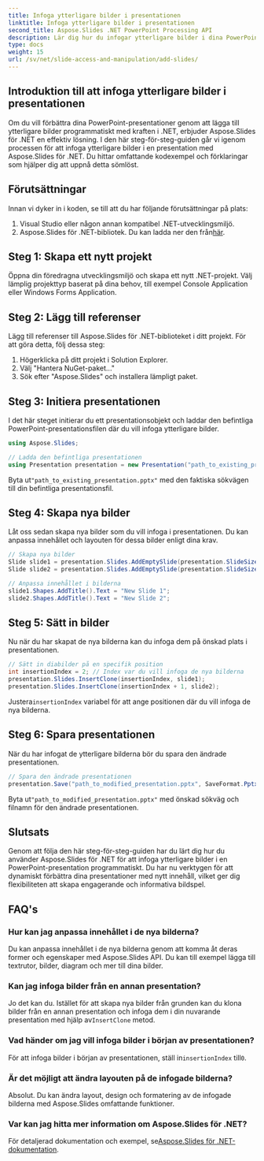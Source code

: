 ```yaml
---
title: Infoga ytterligare bilder i presentationen
linktitle: Infoga ytterligare bilder i presentationen
second_title: Aspose.Slides .NET PowerPoint Processing API
description: Lär dig hur du infogar ytterligare bilder i dina PowerPoint-presentationer med Aspose.Slides för .NET. Den här steg-för-steg-guiden ger exempel på källkod och detaljerade instruktioner för att sömlöst förbättra dina presentationer. Anpassningsbart innehåll, infogningstips och vanliga frågor ingår.
type: docs
weight: 15
url: /sv/net/slide-access-and-manipulation/add-slides/
---
```


## Introduktion till att infoga ytterligare bilder i presentationen

Om du vill förbättra dina PowerPoint-presentationer genom att lägga till ytterligare bilder programmatiskt med kraften i .NET, erbjuder Aspose.Slides för .NET en effektiv lösning. I den här steg-för-steg-guiden går vi igenom processen för att infoga ytterligare bilder i en presentation med Aspose.Slides för .NET. Du hittar omfattande kodexempel och förklaringar som hjälper dig att uppnå detta sömlöst.

## Förutsättningar

Innan vi dyker in i koden, se till att du har följande förutsättningar på plats:

1. Visual Studio eller någon annan kompatibel .NET-utvecklingsmiljö.
2.  Aspose.Slides för .NET-bibliotek. Du kan ladda ner den från[här](https://releases.aspose.com/slides/net/).

## Steg 1: Skapa ett nytt projekt

Öppna din föredragna utvecklingsmiljö och skapa ett nytt .NET-projekt. Välj lämplig projekttyp baserat på dina behov, till exempel Console Application eller Windows Forms Application.

## Steg 2: Lägg till referenser

Lägg till referenser till Aspose.Slides för .NET-biblioteket i ditt projekt. För att göra detta, följ dessa steg:

1. Högerklicka på ditt projekt i Solution Explorer.
2. Välj "Hantera NuGet-paket..."
3. Sök efter "Aspose.Slides" och installera lämpligt paket.

## Steg 3: Initiera presentationen

I det här steget initierar du ett presentationsobjekt och laddar den befintliga PowerPoint-presentationsfilen där du vill infoga ytterligare bilder.

```csharp
using Aspose.Slides;

// Ladda den befintliga presentationen
using Presentation presentation = new Presentation("path_to_existing_presentation.pptx");
```

 Byta ut`"path_to_existing_presentation.pptx"` med den faktiska sökvägen till din befintliga presentationsfil.

## Steg 4: Skapa nya bilder

Låt oss sedan skapa nya bilder som du vill infoga i presentationen. Du kan anpassa innehållet och layouten för dessa bilder enligt dina krav.

```csharp
// Skapa nya bilder
Slide slide1 = presentation.Slides.AddEmptySlide(presentation.SlideSize);
Slide slide2 = presentation.Slides.AddEmptySlide(presentation.SlideSize);

// Anpassa innehållet i bilderna
slide1.Shapes.AddTitle().Text = "New Slide 1";
slide2.Shapes.AddTitle().Text = "New Slide 2";
```

## Steg 5: Sätt in bilder

Nu när du har skapat de nya bilderna kan du infoga dem på önskad plats i presentationen.

```csharp
// Sätt in diabilder på en specifik position
int insertionIndex = 2; // Index var du vill infoga de nya bilderna
presentation.Slides.InsertClone(insertionIndex, slide1);
presentation.Slides.InsertClone(insertionIndex + 1, slide2);
```

 Justera`insertionIndex` variabel för att ange positionen där du vill infoga de nya bilderna.

## Steg 6: Spara presentationen

När du har infogat de ytterligare bilderna bör du spara den ändrade presentationen.

```csharp
// Spara den ändrade presentationen
presentation.Save("path_to_modified_presentation.pptx", SaveFormat.Pptx);
```

 Byta ut`"path_to_modified_presentation.pptx"` med önskad sökväg och filnamn för den ändrade presentationen.

## Slutsats

Genom att följa den här steg-för-steg-guiden har du lärt dig hur du använder Aspose.Slides för .NET för att infoga ytterligare bilder i en PowerPoint-presentation programmatiskt. Du har nu verktygen för att dynamiskt förbättra dina presentationer med nytt innehåll, vilket ger dig flexibiliteten att skapa engagerande och informativa bildspel.

## FAQ's

### Hur kan jag anpassa innehållet i de nya bilderna?

Du kan anpassa innehållet i de nya bilderna genom att komma åt deras former och egenskaper med Aspose.Slides API. Du kan till exempel lägga till textrutor, bilder, diagram och mer till dina bilder.

### Kan jag infoga bilder från en annan presentation?

 Jo det kan du. Istället för att skapa nya bilder från grunden kan du klona bilder från en annan presentation och infoga dem i din nuvarande presentation med hjälp av`InsertClone` metod.

### Vad händer om jag vill infoga bilder i början av presentationen?

 För att infoga bilder i början av presentationen, ställ in`insertionIndex` till`0`.

### Är det möjligt att ändra layouten på de infogade bilderna?

Absolut. Du kan ändra layout, design och formatering av de infogade bilderna med Aspose.Slides omfattande funktioner.

### Var kan jag hitta mer information om Aspose.Slides för .NET?

 För detaljerad dokumentation och exempel, se[Aspose.Slides för .NET-dokumentation](https://reference.aspose.com/slides/net/).